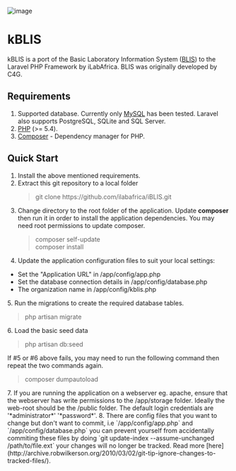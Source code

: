 ![image](https://travis-ci.org/ilabafrica/iBLIS.svg?branch=master)

kBLIS
=====

kBLIS is a port of the Basic Laboratory Information System (<a href="https://github.com/C4G/BLIS">BLIS</a>) to the Laravel PHP Framework by iLabAfrica.
BLIS was originally developed by C4G. 

Requirements
------------
1. Supported database. Currently only <a href='http://dev.mysql.com/downloads/mysql/'>MySQL</a> has been tested. Laravel also supports PostgreSQL, SQLite and SQL Server.
2. <a href='http://php.net/'>PHP</a> (>= 5.4).
3. <a href='https://getcomposer.org/'>Composer</a> - Dependency manager for PHP.

Quick Start
-----------
1. Install the above mentioned requirements.
2. Extract this git repository to a local folder
    <blockquote>git clone https://github.com/ilabafrica/iBLIS.git </blockquote>
3. Change directory to the root folder of the application. Update **composer** then run it in order to install the application dependencies. You may need root permissions to update composer.
    <blockquote>
      composer self-update<br />
      composer install
    </blockquote>
4. Update the application configuration files to suit your local settings:
  <ul>
    <li>Set the "Application URL" in /app/config/app.php</li>
    <li>Set the database connection details in /app/config/database.php</li>
    <li>The organization name in /app/config/kblis.php</li>
</ul>
5. Run the migrations to create the required database tables.
    <blockquote>php artisan migrate</blockquote>
6. Load the basic seed data
    <blockquote> php artisan db:seed </blockquote>
   If #5 or #6 above fails, you may need to run the following command then repeat the two commands again.
    <blockquote> composer dumpautoload </blockquote>
7. If you are running the application on a webserver eg. apache, ensure that the webserver has write permissions to the /app/storage folder.
   Ideally the web-root should be the /public folder.
   The default login credentials are '*administrator*' '*password*'.
8. There are config files that you want to change but don't want to commit, i.e `/app/config/app.php` and `/app/config/database.php` you can prevent yourself from accidentally commiting these files by doing `git update-index --assume-unchanged /path/to/file.ext` your changes will no longer be tracked. Read more [here] (http://archive.robwilkerson.org/2010/03/02/git-tip-ignore-changes-to-tracked-files/). 
